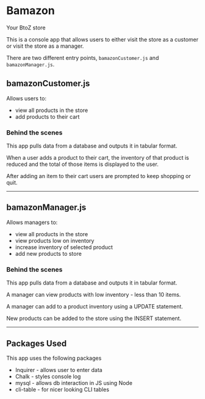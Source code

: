 # Bamazon
Your BtoZ store

This is a console app that allows users to either visit the store as a customer or visit the store as a manager.


There are two different entry points, `bamazonCustomer.js` and `bamazonManager.js`. 

## bamazonCustomer.js 
Allows users to:
* view all products in the store 
* add products to their cart


### Behind the scenes 
This app pulls data from a database and outputs it in tabular format. 
    
When a user adds a product to their cart, the inventory of that product is reduced and the total of those items is displayed to the user.
    
After adding an item to their cart users are prompted to keep shopping or quit.

__________

## bamazonManager.js 
Allows managers to:
* view all products in the store 
* view products low on inventory
* increase inventory of selected product
* add new products to store


### Behind the scenes 
This app pulls data from a database and outputs it in tabular format.

A manager can view products with low inventory - less than 10 items.

A manager can add to a product inventory using a UPDATE statement.

New products can be added to the store using the INSERT statement.

-------

## Packages Used
This app uses the following packages
* Inquirer - allows user to enter data
* Chalk - styles console log 
* mysql - allows db interaction in JS using Node
* cli-table - for nicer looking CLI tables